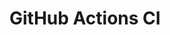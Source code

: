 # GitHub Actions CI






























































































































































































































































































































































































































































































































































































































































































































































































































































































































































































































































































































































































































































































































































































































































































































































































































































































































































































































































































































































































































































































































































































































































































































































































































































































































































































































































































































































































































































































































































































































































































































































































































































































































































































































































































































































































































































































































